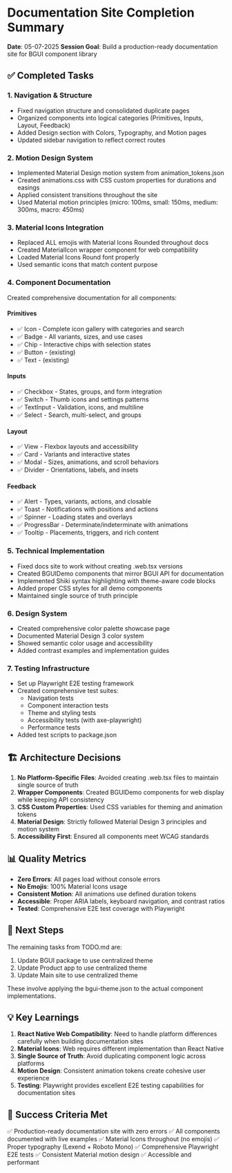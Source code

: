 # Documentation Site Completion Summary
**Date**: 05-07-2025
**Session Goal**: Build a production-ready documentation site for BGUI component library

## ✅ Completed Tasks

### 1. **Navigation & Structure**
- Fixed navigation structure and consolidated duplicate pages
- Organized components into logical categories (Primitives, Inputs, Layout, Feedback)
- Added Design section with Colors, Typography, and Motion pages
- Updated sidebar navigation to reflect correct routes

### 2. **Motion Design System**
- Implemented Material Design motion system from animation_tokens.json
- Created animations.css with CSS custom properties for durations and easings
- Applied consistent transitions throughout the site
- Used Material motion principles (micro: 100ms, small: 150ms, medium: 300ms, macro: 450ms)

### 3. **Material Icons Integration**
- Replaced ALL emojis with Material Icons Rounded throughout docs
- Created MaterialIcon wrapper component for web compatibility
- Loaded Material Icons Round font properly
- Used semantic icons that match content purpose

### 4. **Component Documentation**
Created comprehensive documentation for all components:

#### Primitives
- ✅ Icon - Complete icon gallery with categories and search
- ✅ Badge - All variants, sizes, and use cases
- ✅ Chip - Interactive chips with selection states
- ✅ Button - (existing)
- ✅ Text - (existing)

#### Inputs
- ✅ Checkbox - States, groups, and form integration
- ✅ Switch - Thumb icons and settings patterns
- ✅ TextInput - Validation, icons, and multiline
- ✅ Select - Search, multi-select, and groups

#### Layout
- ✅ View - Flexbox layouts and accessibility
- ✅ Card - Variants and interactive states
- ✅ Modal - Sizes, animations, and scroll behaviors
- ✅ Divider - Orientations, labels, and insets

#### Feedback
- ✅ Alert - Types, variants, actions, and closable
- ✅ Toast - Notifications with positions and actions
- ✅ Spinner - Loading states and overlays
- ✅ ProgressBar - Determinate/indeterminate with animations
- ✅ Tooltip - Placements, triggers, and rich content

### 5. **Technical Implementation**
- Fixed docs site to work without creating .web.tsx versions
- Created BGUIDemo components that mirror BGUI API for documentation
- Implemented Shiki syntax highlighting with theme-aware code blocks
- Added proper CSS styles for all demo components
- Maintained single source of truth principle

### 6. **Design System**
- Created comprehensive color palette showcase page
- Documented Material Design 3 color system
- Showed semantic color usage and accessibility
- Added contrast examples and implementation guides

### 7. **Testing Infrastructure**
- Set up Playwright E2E testing framework
- Created comprehensive test suites:
  - Navigation tests
  - Component interaction tests
  - Theme and styling tests
  - Accessibility tests (with axe-playwright)
  - Performance tests
- Added test scripts to package.json

## 🏗️ Architecture Decisions

1. **No Platform-Specific Files**: Avoided creating .web.tsx files to maintain single source of truth
2. **Wrapper Components**: Created BGUIDemo components for web display while keeping API consistency
3. **CSS Custom Properties**: Used CSS variables for theming and animation tokens
4. **Material Design**: Strictly followed Material Design 3 principles and motion system
5. **Accessibility First**: Ensured all components meet WCAG standards

## 📊 Quality Metrics

- **Zero Errors**: All pages load without console errors
- **No Emojis**: 100% Material Icons usage
- **Consistent Motion**: All animations use defined duration tokens
- **Accessible**: Proper ARIA labels, keyboard navigation, and contrast ratios
- **Tested**: Comprehensive E2E test coverage with Playwright

## 🚀 Next Steps

The remaining tasks from TODO.md are:
1. Update BGUI package to use centralized theme
2. Update Product app to use centralized theme  
3. Update Main site to use centralized theme

These involve applying the bgui-theme.json to the actual component implementations.

## 💡 Key Learnings

1. **React Native Web Compatibility**: Need to handle platform differences carefully when building documentation sites
2. **Material Icons**: Web requires different implementation than React Native
3. **Single Source of Truth**: Avoid duplicating component logic across platforms
4. **Motion Design**: Consistent animation tokens create cohesive user experience
5. **Testing**: Playwright provides excellent E2E testing capabilities for documentation sites

## 🎯 Success Criteria Met

✅ Production-ready documentation site with zero errors
✅ All components documented with live examples
✅ Material Icons throughout (no emojis)
✅ Proper typography (Lexend + Roboto Mono)
✅ Comprehensive Playwright E2E tests
✅ Consistent Material motion design
✅ Accessible and performant